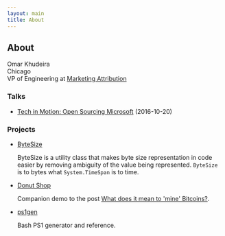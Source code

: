 ```yaml
---
layout: main
title: About
---
```

## About

Omar Khudeira <br />
Chicago <br />
VP of Engineering at [Marketing Attribution](http://marketingattribution.com) <br />

### Talks

- [Tech in Motion: Open Sourcing Microsoft](https://vimeo.com/188623978) (2016-10-20)

### Projects

- [ByteSize](http://github.com/omar/ByteSize)

    ByteSize is a utility class that makes byte size representation in code easier by removing ambiguity of the value being represented. `ByteSize` is to bytes what `System.TimeSpan` is to time.

- [Donut Shop](/donut-shop)

    Companion demo to the post [What does it mean to 'mine' Bitcoins?](/2016/07/17/what-does-mining-bitcoin-mean).

- [ps1gen](http://omar.github.com/ps1gen)

    Bash PS1 generator and reference.
